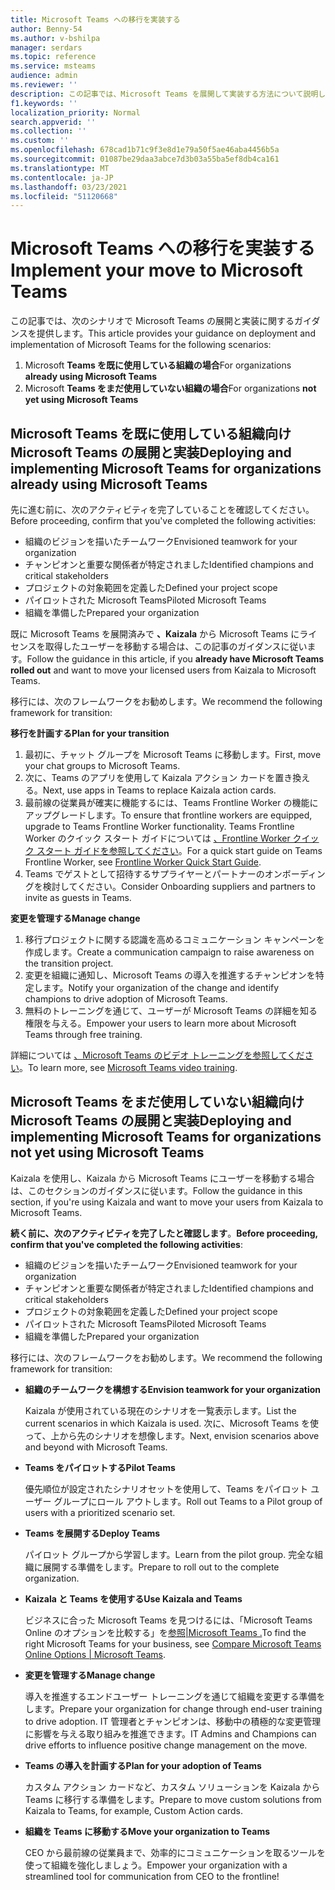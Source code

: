 ```yaml
---
title: Microsoft Teams への移行を実装する
author: Benny-54
ms.author: v-bshilpa
manager: serdars
ms.topic: reference
ms.service: msteams
audience: admin
ms.reviewer: ''
description: この記事では、Microsoft Teams を展開して実装する方法について説明します。
f1.keywords: ''
localization_priority: Normal
search.appverid: ''
ms.collection: ''
ms.custom: ''
ms.openlocfilehash: 678cad1b71c9f3e8d1e79a50f5ae46aba4456b5a
ms.sourcegitcommit: 01087be29daa3abce7d3b03a55ba5ef8db4ca161
ms.translationtype: MT
ms.contentlocale: ja-JP
ms.lasthandoff: 03/23/2021
ms.locfileid: "51120668"
---
```

# <a name="implement-your-move-to-microsoft-teams"></a><span data-ttu-id="769ad-103">Microsoft Teams への移行を実装する</span><span class="sxs-lookup"><span data-stu-id="769ad-103">Implement your move to Microsoft Teams</span></span>

<span data-ttu-id="769ad-104">この記事では、次のシナリオで Microsoft Teams の展開と実装に関するガイダンスを提供します。</span><span class="sxs-lookup"><span data-stu-id="769ad-104">This article provides your guidance on deployment and implementation of Microsoft Teams for the following scenarios:</span></span>

1. <span data-ttu-id="769ad-105">Microsoft **Teams を既に使用している組織の場合**</span><span class="sxs-lookup"><span data-stu-id="769ad-105">For organizations **already using Microsoft Teams**</span></span>
2. <span data-ttu-id="769ad-106">Microsoft **Teams をまだ使用していない組織の場合**</span><span class="sxs-lookup"><span data-stu-id="769ad-106">For organizations **not yet using Microsoft Teams**</span></span>

## <a name="deploying-and-implementing-microsoft-teams-for-organizations-already-using-microsoft-teams"></a><span data-ttu-id="769ad-107">Microsoft Teams を既に使用している組織向け Microsoft Teams の展開と実装</span><span class="sxs-lookup"><span data-stu-id="769ad-107">Deploying and implementing Microsoft Teams for organizations already using Microsoft Teams</span></span>
 
<span data-ttu-id="769ad-108">先に進む前に、次のアクティビティを完了していることを確認してください。</span><span class="sxs-lookup"><span data-stu-id="769ad-108">Before proceeding, confirm that you've completed the following activities:</span></span> 

- <span data-ttu-id="769ad-109">組織のビジョンを描いたチームワーク</span><span class="sxs-lookup"><span data-stu-id="769ad-109">Envisioned teamwork for your organization</span></span>  
- <span data-ttu-id="769ad-110">チャンピオンと重要な関係者が特定されました</span><span class="sxs-lookup"><span data-stu-id="769ad-110">Identified champions and critical stakeholders</span></span> 
- <span data-ttu-id="769ad-111">プロジェクトの対象範囲を定義した</span><span class="sxs-lookup"><span data-stu-id="769ad-111">Defined your project scope</span></span>  
- <span data-ttu-id="769ad-112">パイロットされた Microsoft Teams</span><span class="sxs-lookup"><span data-stu-id="769ad-112">Piloted Microsoft Teams</span></span> 
- <span data-ttu-id="769ad-113">組織を準備した</span><span class="sxs-lookup"><span data-stu-id="769ad-113">Prepared your organization</span></span> 

<span data-ttu-id="769ad-114">既に Microsoft Teams を展開済みで **、Kaizala** から Microsoft Teams にライセンスを取得したユーザーを移動する場合は、この記事のガイダンスに従います。</span><span class="sxs-lookup"><span data-stu-id="769ad-114">Follow the guidance in this article, if you **already have Microsoft Teams rolled out** and want to move your licensed users from Kaizala to Microsoft Teams.</span></span> 
   
<span data-ttu-id="769ad-115">移行には、次のフレームワークをお勧めします。</span><span class="sxs-lookup"><span data-stu-id="769ad-115">We recommend the following framework for transition:</span></span>  
   
<span data-ttu-id="769ad-116">**移行を計画する**</span><span class="sxs-lookup"><span data-stu-id="769ad-116">**Plan for your transition**</span></span> 
   
1. <span data-ttu-id="769ad-117">最初に、チャット グループを Microsoft Teams に移動します。</span><span class="sxs-lookup"><span data-stu-id="769ad-117">First, move your chat groups to Microsoft Teams.</span></span>
1. <span data-ttu-id="769ad-118">次に、Teams のアプリを使用して Kaizala アクション カードを置き換える。</span><span class="sxs-lookup"><span data-stu-id="769ad-118">Next, use apps in Teams to replace Kaizala action cards.</span></span>
1. <span data-ttu-id="769ad-119">最前線の従業員が確実に機能するには、Teams Frontline Worker の機能にアップグレードします。</span><span class="sxs-lookup"><span data-stu-id="769ad-119">To ensure that frontline workers are equipped, upgrade to Teams Frontline Worker functionality.</span></span> <span data-ttu-id="769ad-120">Teams Frontline Worker のクイック スタート ガイドについては [、Frontline Worker クイック スタート ガイドを参照してください](./flw-quickstart.yml)。</span><span class="sxs-lookup"><span data-stu-id="769ad-120">For a quick start guide on Teams Frontline Worker, see [Frontline Worker Quick Start Guide](./flw-quickstart.yml).</span></span>
1. <span data-ttu-id="769ad-121">Teams でゲストとして招待するサプライヤーとパートナーのオンボーディングを検討してください。</span><span class="sxs-lookup"><span data-stu-id="769ad-121">Consider Onboarding suppliers and partners to invite as guests in Teams.</span></span>  
  
<span data-ttu-id="769ad-122">**変更を管理する**</span><span class="sxs-lookup"><span data-stu-id="769ad-122">**Manage change**</span></span>  
   
1. <span data-ttu-id="769ad-123">移行プロジェクトに関する認識を高めるコミュニケーション キャンペーンを作成します。</span><span class="sxs-lookup"><span data-stu-id="769ad-123">Create a communication campaign to raise awareness on the transition project.</span></span> 
1. <span data-ttu-id="769ad-124">変更を組織に通知し、Microsoft Teams の導入を推進するチャンピオンを特定します。</span><span class="sxs-lookup"><span data-stu-id="769ad-124">Notify your organization of the change and identify champions to drive adoption of Microsoft Teams.</span></span> 
1. <span data-ttu-id="769ad-125">無料のトレーニングを通じて、ユーザーが Microsoft Teams の詳細を知る権限を与える。</span><span class="sxs-lookup"><span data-stu-id="769ad-125">Empower your users to learn more about Microsoft Teams through free training.</span></span> 
   
<span data-ttu-id="769ad-126">詳細については [、Microsoft Teams のビデオ トレーニングを参照してください](https://support.microsoft.com/office/microsoft-teams-video-training-4f108e54-240b-4351-8084-b1089f0d21d7?ui=en-us&rs=en-us&ad=us)。</span><span class="sxs-lookup"><span data-stu-id="769ad-126">To learn more, see [Microsoft Teams video training](https://support.microsoft.com/office/microsoft-teams-video-training-4f108e54-240b-4351-8084-b1089f0d21d7?ui=en-us&rs=en-us&ad=us).</span></span>   
 
## <a name="deploying-and-implementing-microsoft-teams-for-organizations-not-yet-using-microsoft-teams"></a><span data-ttu-id="769ad-127">Microsoft Teams をまだ使用していない組織向け Microsoft Teams の展開と実装</span><span class="sxs-lookup"><span data-stu-id="769ad-127">Deploying and implementing Microsoft Teams for organizations not yet using Microsoft Teams</span></span>
 
<span data-ttu-id="769ad-128">Kaizala を使用し、Kaizala から Microsoft Teams にユーザーを移動する場合は、このセクションのガイダンスに従います。</span><span class="sxs-lookup"><span data-stu-id="769ad-128">Follow the guidance in this section, if you're using Kaizala and want to move your users from Kaizala to Microsoft Teams.</span></span>
   
<span data-ttu-id="769ad-129">**続く前に、次のアクティビティを完了したと確認します**。</span><span class="sxs-lookup"><span data-stu-id="769ad-129">**Before proceeding, confirm that you've completed the following activities**:</span></span> 
   
- <span data-ttu-id="769ad-130">組織のビジョンを描いたチームワーク</span><span class="sxs-lookup"><span data-stu-id="769ad-130">Envisioned teamwork for your organization</span></span> 
- <span data-ttu-id="769ad-131">チャンピオンと重要な関係者が特定されました</span><span class="sxs-lookup"><span data-stu-id="769ad-131">Identified champions and critical stakeholders</span></span> 
- <span data-ttu-id="769ad-132">プロジェクトの対象範囲を定義した</span><span class="sxs-lookup"><span data-stu-id="769ad-132">Defined your project scope</span></span>  
- <span data-ttu-id="769ad-133">パイロットされた Microsoft Teams</span><span class="sxs-lookup"><span data-stu-id="769ad-133">Piloted Microsoft Teams</span></span>
- <span data-ttu-id="769ad-134">組織を準備した</span><span class="sxs-lookup"><span data-stu-id="769ad-134">Prepared your organization</span></span>  
   
<span data-ttu-id="769ad-135">移行には、次のフレームワークをお勧めします。</span><span class="sxs-lookup"><span data-stu-id="769ad-135">We recommend the following framework for transition:</span></span> 
   
- <span data-ttu-id="769ad-136">**組織のチームワークを構想する**</span><span class="sxs-lookup"><span data-stu-id="769ad-136">**Envision teamwork for your organization**</span></span> 
   
   <span data-ttu-id="769ad-137">Kaizala が使用されている現在のシナリオを一覧表示します。</span><span class="sxs-lookup"><span data-stu-id="769ad-137">List the current scenarios in which Kaizala is used.</span></span> <span data-ttu-id="769ad-138">次に、Microsoft Teams を使って、上から先のシナリオを想像します。</span><span class="sxs-lookup"><span data-stu-id="769ad-138">Next, envision scenarios above and beyond with Microsoft Teams.</span></span>  

- <span data-ttu-id="769ad-139">**Teams をパイロットする**</span><span class="sxs-lookup"><span data-stu-id="769ad-139">**Pilot Teams**</span></span>

   <span data-ttu-id="769ad-140">優先順位が設定されたシナリオセットを使用して、Teams をパイロット ユーザー グループにロール アウトします。</span><span class="sxs-lookup"><span data-stu-id="769ad-140">Roll out Teams to a Pilot group of users with a prioritized scenario set.</span></span> 

- <span data-ttu-id="769ad-141">**Teams を展開する**</span><span class="sxs-lookup"><span data-stu-id="769ad-141">**Deploy Teams**</span></span> 

   <span data-ttu-id="769ad-142">パイロット グループから学習します。</span><span class="sxs-lookup"><span data-stu-id="769ad-142">Learn from the pilot group.</span></span> <span data-ttu-id="769ad-143">完全な組織に展開する準備をします。</span><span class="sxs-lookup"><span data-stu-id="769ad-143">Prepare to roll out to the complete organization.</span></span>  

- <span data-ttu-id="769ad-144">**Kaizala と Teams を使用する**</span><span class="sxs-lookup"><span data-stu-id="769ad-144">**Use Kaizala and Teams**</span></span>  

   <span data-ttu-id="769ad-145">ビジネスに合った Microsoft Teams を見つけるには、「Microsoft Teams Online のオプションを比較する」を[参照|Microsoft Teams .](https://www.microsoft.com/microsoft-teams/compare-microsoft-teams-options)</span><span class="sxs-lookup"><span data-stu-id="769ad-145">To find the right Microsoft Teams for your business, see [Compare Microsoft Teams Online Options | Microsoft Teams](https://www.microsoft.com/microsoft-teams/compare-microsoft-teams-options).</span></span> 

- <span data-ttu-id="769ad-146">**変更を管理する**</span><span class="sxs-lookup"><span data-stu-id="769ad-146">**Manage change**</span></span> 

   <span data-ttu-id="769ad-147">導入を推進するエンドユーザー トレーニングを通じて組織を変更する準備をします。</span><span class="sxs-lookup"><span data-stu-id="769ad-147">Prepare your organization for change through end-user training to drive adoption.</span></span> <span data-ttu-id="769ad-148">IT 管理者とチャンピオンは、移動中の積極的な変更管理に影響を与える取り組みを推進できます。</span><span class="sxs-lookup"><span data-stu-id="769ad-148">IT Admins and Champions can drive efforts to influence positive change management on the move.</span></span>  

- <span data-ttu-id="769ad-149">**Teams の導入を計画する**</span><span class="sxs-lookup"><span data-stu-id="769ad-149">**Plan for your adoption of Teams**</span></span>

    <span data-ttu-id="769ad-150">カスタム アクション カードなど、カスタム ソリューションを Kaizala から Teams に移行する準備をします。</span><span class="sxs-lookup"><span data-stu-id="769ad-150">Prepare to move custom solutions from Kaizala to Teams, for example, Custom Action cards.</span></span> 
     
- <span data-ttu-id="769ad-151">**組織を Teams に移動する**</span><span class="sxs-lookup"><span data-stu-id="769ad-151">**Move your organization to Teams**</span></span> 

    <span data-ttu-id="769ad-152">CEO から最前線の従業員まで、効率的にコミュニケーションを取るツールを使って組織を強化しましょう。</span><span class="sxs-lookup"><span data-stu-id="769ad-152">Empower your organization with a streamlined tool for communication from CEO to the frontline!</span></span>